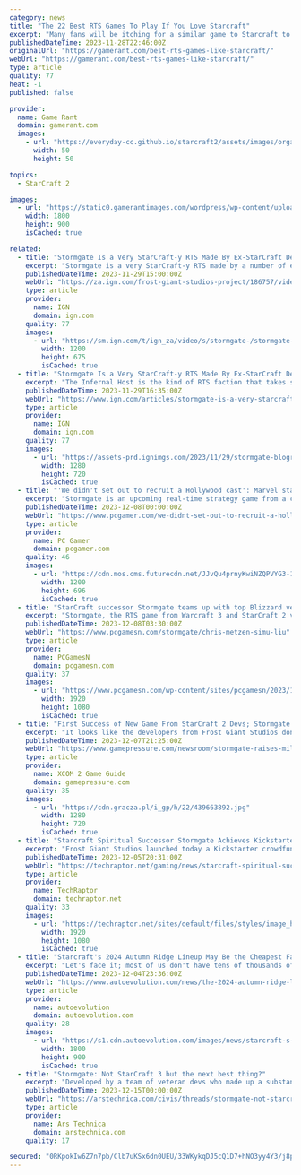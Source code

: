 ```yaml
---
category: news
title: "The 22 Best RTS Games To Play If You Love Starcraft"
excerpt: "Many fans will be itching for a similar game to Starcraft to play with no new sequel in sight. Here are the best games to scratch that itch. StarCraft is a highly acclaimed RTS game, with the ..."
publishedDateTime: 2023-11-28T22:46:00Z
originalUrl: "https://gamerant.com/best-rts-games-like-starcraft/"
webUrl: "https://gamerant.com/best-rts-games-like-starcraft/"
type: article
quality: 77
heat: -1
published: false

provider:
  name: Game Rant
  domain: gamerant.com
  images:
    - url: "https://everyday-cc.github.io/starcraft2/assets/images/organizations/gamerant.com-50x50.jpg"
      width: 50
      height: 50

topics:
  - StarCraft 2

images:
  - url: "https://static0.gamerantimages.com/wordpress/wp-content/uploads/2023/08/the-20-best-rts-games-to-play-if-you-love-starcraft.jpg"
    width: 1800
    height: 900
    isCached: true

related:
  - title: "Stormgate Is a Very StarCraft-y RTS Made By Ex-StarCraft Developers"
    excerpt: "Stormgate is a very StarCraft-y RTS made by a number of ex-StarCraft developers. We went hands-on with the Zerg-like Infernal Host faction in our exclusive new preview."
    publishedDateTime: 2023-11-29T15:00:00Z
    webUrl: "https://za.ign.com/frost-giant-studios-project/186757/video/stormgate-is-a-very-starcraft-y-rts-made-by-ex-starcraft-developers"
    type: article
    provider:
      name: IGN
      domain: ign.com
    quality: 77
    images:
      - url: "https://sm.ign.com/t/ign_za/video/s/stormgate-/stormgate-is-a-very-starcraft-y-rts-made-by-ex-starcraft-dev_ydtm.1200.jpg"
        width: 1200
        height: 675
        isCached: true
  - title: "Stormgate Is a Very StarCraft-y RTS Made By Ex-StarCraft Developers"
    excerpt: "The Infernal Host is the kind of RTS faction that takes some getting used to, in contrast to the more standard Vanguard. But it really is a riot once you get the hang of it, with battles that look hopeless to a newcomer turning into a clean sweep as the ground is replaced with Fiends and your enemy winds up completely inundated by death."
    publishedDateTime: 2023-11-29T16:35:00Z
    webUrl: "https://www.ign.com/articles/stormgate-is-a-very-starcraft-y-rts-made-by-ex-starcraft-developers"
    type: article
    provider:
      name: IGN
      domain: ign.com
    quality: 77
    images:
      - url: "https://assets-prd.ignimgs.com/2023/11/29/stormgate-blogroll-1701220624610.jpg?width=1280"
        width: 1280
        height: 720
        isCached: true
  - title: "'We didn't set out to recruit a Hollywood cast': Marvel star Simu Liu's love of StarCraft led to a big role in upcoming RTS Stormgate"
    excerpt: "Stormgate is an upcoming real-time strategy game from a company with a great RTS development pedigree going back to StarCraft, but not one you'd necessarily expect to attract big Hollywood actors."
    publishedDateTime: 2023-12-08T00:00:00Z
    webUrl: "https://www.pcgamer.com/we-didnt-set-out-to-recruit-a-hollywood-cast-marvel-star-simu-lius-love-of-starcraft-led-to-a-big-role-in-upcoming-rts-stormgate/"
    type: article
    provider:
      name: PC Gamer
      domain: pcgamer.com
    quality: 46
    images:
      - url: "https://cdn.mos.cms.futurecdn.net/JJvQu4prnyKwiNZQPVYG3-1200-80.png"
        width: 1200
        height: 696
        isCached: true
  - title: "StarCraft successor Stormgate teams up with top Blizzard veteran"
    excerpt: "Stormgate, the RTS game from Warcraft 3 and StarCraft 2 veterans, teams up with Blizzard veteran Chris Metzen and Marvel actor Simu Liu."
    publishedDateTime: 2023-12-08T03:30:00Z
    webUrl: "https://www.pcgamesn.com/stormgate/chris-metzen-simu-liu"
    type: article
    provider:
      name: PCGamesN
      domain: pcgamesn.com
    quality: 37
    images:
      - url: "https://www.pcgamesn.com/wp-content/sites/pcgamesn/2023/12/stormgate-warz-simu-liu-starcraft-successor-rts-game-blizzard-chris-metzen-frost-giant-studios.jpg"
        width: 1920
        height: 1080
        isCached: true
  - title: "First Success of New Game From StarCraft 2 Devs; Stormgate Raises Millions"
    excerpt: "It looks like the developers from Frost Giant Studios don't need to fear for the popularity of their game. After all, it only took 15 minutes for Stormgate to reach its goal on Kickstarter."
    publishedDateTime: 2023-12-07T21:25:00Z
    webUrl: "https://www.gamepressure.com/newsroom/stormgate-raises-millions/z06550"
    type: article
    provider:
      name: XCOM 2 Game Guide
      domain: gamepressure.com
    quality: 35
    images:
      - url: "https://cdn.gracza.pl/i_gp/h/22/439663892.jpg"
        width: 1280
        height: 720
        isCached: true
  - title: "Starcraft Spiritual Successor Stormgate Achieves Kickstarter Goal in 15 Minutes"
    excerpt: "Frost Giant Studios launched today a Kickstarter crowdfunding campaign for its upcoming RTS game Stormgate. It was fully funded in 15 Minutes."
    publishedDateTime: 2023-12-05T20:31:00Z
    webUrl: "https://techraptor.net/gaming/news/starcraft-spiritual-successor-stormgate-achieves-kickstarter-goal-in-15-minutes"
    type: article
    provider:
      name: TechRaptor
      domain: techraptor.net
    quality: 33
    images:
      - url: "https://techraptor.net/sites/default/files/styles/image_header/public/2023-12/stormgate-kickstarter.jpg?itok=ereTpG6X"
        width: 1920
        height: 1080
        isCached: true
  - title: "Starcraft's 2024 Autumn Ridge Lineup May Be the Cheapest Family-Friendly Travel Trailers"
    excerpt: "Let's face it; most of us don't have tens of thousands of dollars to spend on a travel trailer, and funny enough, America's Starcraft RV"
    publishedDateTime: 2023-12-04T23:36:00Z
    webUrl: "https://www.autoevolution.com/news/the-2024-autumn-ridge-lineup-is-the-cheapest-bunch-of-family-friendly-travel-trailers-225569.html"
    type: article
    provider:
      name: autoevolution
      domain: autoevolution.com
    quality: 28
    images:
      - url: "https://s1.cdn.autoevolution.com/images/news/starcraft-s-hot-2024-autumn-ridge-lineup-has-the-cheapest-family-travel-trailers-ever-225569_1.jpg"
        width: 1800
        height: 900
        isCached: true
  - title: "Stormgate: Not StarCraft 3 but the next best thing?"
    excerpt: "Developed by a team of veteran devs who made up a substantial part of the StarCraft II team, Stormgate is a 2024 real-time strategy (RTS) game, featuring \"next generation\" 1v1 competition alongside a single-player campaign with \"additional chapters ..."
    publishedDateTime: 2023-12-15T00:00:00Z
    webUrl: "https://arstechnica.com/civis/threads/stormgate-not-starcraft-3-but-the-next-best-thing.1497748/"
    type: article
    provider:
      name: Ars Technica
      domain: arstechnica.com
    quality: 17

secured: "0RKpokIw6Z7n7pb/Clb7uKSx6dn0UEU/33WKykqDJ5cQ1D7+hNO3yy4Y3/j8pEt5/54WaB4ZCo8xY8lf2KLIOeNGpZkkWQYtYjAAh+C7IaTlUWtSFmv+RCM6+kHOUPbK2iTosgvjVFkce3St3HD5OaECpplwf1VK9DiIHr43VvkZOkgFeXX2E2Xd8hWkXtAHy315NS6TlGYUjzfZP0GoxLM6pVIzrbFpgBNxFK/AzTwgUC9gTEjj+7tc+k/bhSptoOG6wvNdfelinUjvlbFIRHhQmU8v+SJ7yHAF7XyRtetMb+hIrozbDbhTtCVovHhpe60g6+01Eq3Y55nzXmZLgS5RP9GQZbFouX26N67KtRU=;V889Ork89EPtiXGk1c/Mkw=="
---
```



